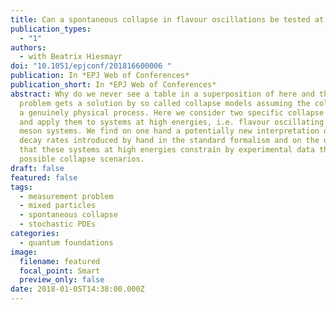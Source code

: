 ```yaml
---
title: Can a spontaneous collapse in flavour oscillations be tested at KLOE?
publication_types:
  - "1"
authors:
  - with Beatrix Hiesmayr
doi: "10.1051/epjconf/201816600006 "
publication: In *EPJ Web of Conferences*
publication_short: In *EPJ Web of Conferences*
abstract: Why do we never see a table in a superposition of here and there? This
  problem gets a solution by so called collapse models assuming the collapse as
  a genuinely physical process. Here we consider two specific collapse models
  and apply them to systems at high energies, i.e. flavour oscillating neutral
  meson systems. We find on one hand a potentially new interpretation of the
  decay rates introduced by hand in the standard formalism and on the other hand
  that these systems at high energies constrain by experimental data the
  possible collapse scenarios.
draft: false
featured: false
tags:
  - measurement problem
  - mixed particles
  - spontaneous collapse
  - stochastic PDEs
categories:
  - quantum foundations
image:
  filename: featured
  focal_point: Smart
  preview_only: false
date: 2018-01-05T14:38:00.000Z
---
```


